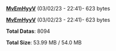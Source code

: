 [**MvEmHyyV**](/data/MvEmHyyV.txt) (03/02/23 - 22:41)- 623 bytes

[**MvEmHyyV**](/data/MvEmHyyV.txt) (03/02/23 - 22:41)- 623 bytes

**Total Datas**: 8094

**Total Size**: 53.99 MB / 54.0 MB